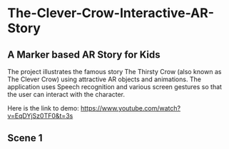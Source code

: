 # The-Clever-Crow-Interactive-AR-Story
## A Marker based AR Story for Kids

The project illustrates the famous story The Thirsty Crow (also known as The Clever Crow) using attractive AR objects and animations.
The application uses Speech recognition and various screen gestures so that the user can interact with the character.

Here is the link to demo:
https://www.youtube.com/watch?v=EqDYjSz0TF0&t=3s

## Scene 1


